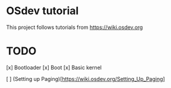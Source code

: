 # OSdev tutorial

This project follows tutorials from https://wiki.osdev.org

# TODO
[x] Bootloader
[x] Boot
[x] Basic kernel

[ ] (Setting up Paging)[https://wiki.osdev.org/Setting_Up_Paging]
